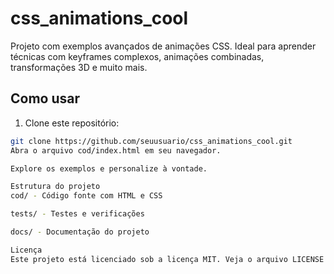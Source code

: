 # css_animations_cool

Projeto com exemplos avançados de animações CSS. Ideal para aprender técnicas com keyframes complexos, animações combinadas, transformações 3D e muito mais.

## Como usar

1. Clone este repositório:
```bash
git clone https://github.com/seuusuario/css_animations_cool.git
Abra o arquivo cod/index.html em seu navegador.

Explore os exemplos e personalize à vontade.

Estrutura do projeto
cod/ - Código fonte com HTML e CSS

tests/ - Testes e verificações

docs/ - Documentação do projeto

Licença
Este projeto está licenciado sob a licença MIT. Veja o arquivo LICENSE para mais detalhes.

